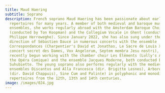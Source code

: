 ```yaml
---
title: Maud Haering
subtitle: Soprano
description: French soprano Maud Haering has been passionate about early music
  repertoires for many years. A member of both medieval and baroque music
  ensembles, she works regularly abroad with the Amsterdam Baroque Choir
  (conducted by Ton Koopman) and the Collegium Vocale in Ghent (conducted by
  Philippe Herreweghe). Since January 2022, she has also sung under the
  direction of Sébastien Daucé in numerous concerts with the ensemble
  Correspondances (Charpentier's David et Jonathas, Le Sacre de Louis XIV, Le
  concert secret des Dames, Vox Angelorum, Septem membra Jesu nostri), and has
  recently begun working with the chamber choir Les Éléments (Lully's Armide at
  the Opéra Comique) and the ensemble Jacques Moderne, both conducted by Joël
  Suhubiette. The young soprano also performs regularly with the medieval music
  ensembles Discantus and Alla Francesca (dir. Brigitte Lesnes), Arborescence
  (dir. David Chappuis), Sine Cum and Palin(e) in polyphonic and monodic
  repertoires from the 12th, 13th and 14th centuries.
image: /images/024.jpg
---
```

